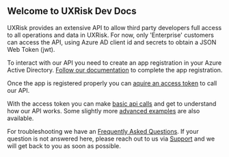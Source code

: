 ## Welcome to UXRisk Dev Docs

UXRisk provides an extensive API to allow third party developers full access to all operations and data in UXRisk. For now, only 'Enterprise' customers can access the API, using Azure AD client id and secrets to obtain a JSON Web Token (jwt). 

To interact with our API you need to create an app registration in your Azure Active Directory. [Follow our documentation](app_reg.md) to complete the app registration.

Once the app is registered properly you can [aquire an access token](aquire_token.md) to call our API.

With the access token you can make [basic api calls](basic.md) and get to understand how our API works. Some slightly more [advanced examples](advanced.md) are also available.

For troubleshooting we have an [Frequently Asked Questions](faq.md). If your question is not answered here, please reach out to us via [Support](https://www.uxrisk.com/contact) and we will get back to you as soon as possible.
